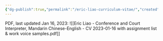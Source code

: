 ```yaml
---
{"dg-publish":true,"permalink":"/eric-liao-curriculum-vitae/","created":"","updated":""}
---
```



PDF, last updated Jan 16, 2023: ![[Eric Liao - Conference and Court Interpreter, Mandarin Chinese-English - CV 2023-01-16 with assignment list & work voice samples.pdf]]